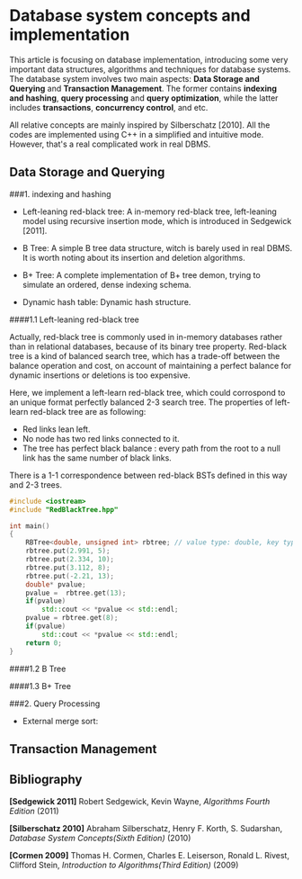 # Database system concepts and implementation

This article is focusing on database implementation, introducing some very important data structures, algorithms and techniques for database systems. The database system involves two main aspects: __Data Storage and Querying__ and __Transaction Management__. The former contains __indexing and hashing__, __query processing__ and __query optimization__, while the latter includes __transactions__, __concurrency control__, and etc.

All relative concepts are mainly inspired by Silberschatz [2010]. All the codes are implemented using C++ in a simplified and intuitive mode. However, that's a real complicated work in real DBMS.

## Data Storage and Querying

###1. indexing and hashing

* Left-leaning red-black tree: A in-memory red-black tree, left-leaning model using recursive insertion mode, which is introduced in Sedgewick [2011].

* B Tree: A simple B tree data structure, witch is barely used in real DBMS. It is worth noting about its insertion and deletion algorithms.

* B+ Tree: A complete implementation of B+ tree demon, trying to simulate an ordered, dense indexing schema.

* Dynamic hash table: Dynamic hash structure.

####1.1 Left-leaning red-black tree

Actually, red-black tree is commonly used in in-memory databases rather than in relational databases, because of its binary tree property. Red-black tree is a kind of balanced search tree, which has a trade-off between the balance operation and cost, on account of maintaining a perfect balance for dynamic insertions or deletions is too expensive.

Here, we implement a left-learn red-black tree, which could corrospond to an unique format perfectly balanced 2-3 search tree. The properties of left-learn red-black tree are as following:

* Red links lean left.
* No node has two red links connected to it.
* The tree has perfect black balance : every path from the root to a null link has the same number of black links.

There is a 1-1 correspondence between red-black BSTs defined in this way and 2-3 trees.

```cpp
#include <iostream>
#include "RedBlackTree.hpp"

int main()
{
    RBTree<double, unsigned int> rbtree; // value type: double, key type: unsigned int.
    rbtree.put(2.991, 5);
    rbtree.put(2.334, 10);
    rbtree.put(3.112, 8);
    rbtree.put(-2.21, 13);
    double* pvalue;
    pvalue =  rbtree.get(13);
    if(pvalue)
        std::cout << *pvalue << std::endl;
    pvalue = rbtree.get(8);
    if(pvalue)
        std::cout << *pvalue << std::endl;
    return 0;
}
```




####1.2 B Tree

####1.3 B+ Tree


###2. Query Processing

* External merge sort: 


## Transaction Management


## Bibliography

__[Sedgewick 2011]__    Robert Sedgewick, Kevin Wayne, _Algorithms Fourth Edition_ (2011)

__[Silberschatz 2010]__    Abraham Silberschatz, Henry F. Korth, S. Sudarshan, _Database System Concepts(Sixth Edition)_ (2010)

__[Cormen 2009]__    Thomas H. Cormen, Charles E. Leiserson, Ronald L. Rivest, Clifford Stein, _Introduction to Algorithms(Third Edition)_ (2009)
